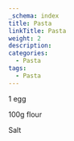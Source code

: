 ```yaml
---
_schema: index
title: Pasta
linkTitle: Pasta
weight: 2
description:
categories:
  - Pasta
tags:
  - Pasta
---
```

1 egg

100g flour

Salt